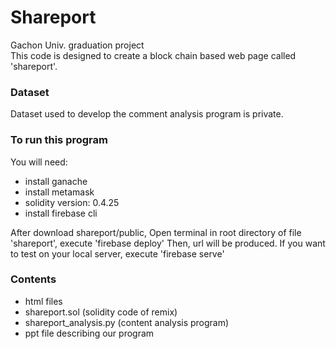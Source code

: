 # Shareport
Gachon Univ. graduation project   
This code is designed to create a block chain based web page called 'shareport'.

### Dataset
Dataset used to develop the comment analysis program is private.

### To run this program
You will need:
* install ganache
* install metamask
* solidity version: 0.4.25
* install firebase cli

After download shareport/public,
Open terminal in root directory of file 'shareport', execute 'firebase deploy'
Then, url will be produced.
If you want to test on your local server, execute 'firebase serve'

### Contents
* html files
* shareport.sol (solidity code of remix)
* shareport_analysis.py (content analysis program)
* ppt file describing our program
